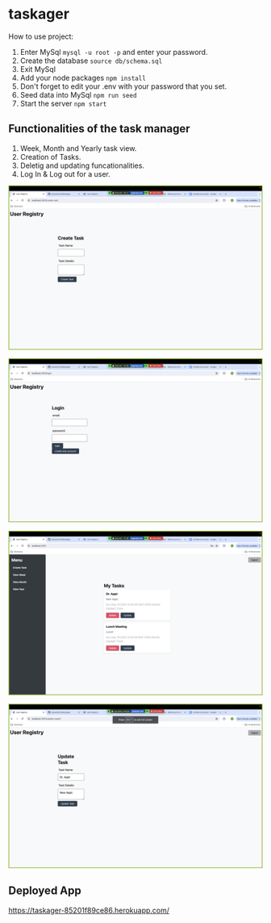 # taskager
How to use project:
1. Enter MySql ```mysql -u root -p``` and enter your password.
2. Create the database ```source db/schema.sql```
3. Exit MySql
4. Add your node packages ```npm install```
5. Don't forget to edit your .env with your password that you set.
6. Seed data into MySql ```npm run seed```
7. Start the server ```npm start```


## Functionalities of the task manager
1. Week, Month and Yearly task view.
2. Creation of Tasks. 
3. Deletig and updating funcationalities.
4. Log In & Log out for a user.

![userregistery](./Screenshot%202024-05-19%20at%202.42.08%20PM.png)

![login](Screenshot%202024-05-19%20at%202.42.26%20PM.png)

![Weekandmonthtasks](Screenshot%202024-05-19%20at%202.43.26%20PM.png)

![updatetask](Screenshot%202024-05-19%20at%202.44.57%20PM.png)

## Deployed App
https://taskager-85201f89ce86.herokuapp.com/